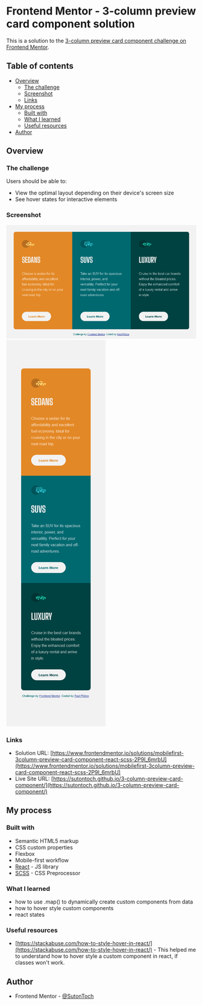 # Frontend Mentor - 3-column preview card component solution

This is a solution to the [3-column preview card component challenge on Frontend Mentor](https://www.frontendmentor.io/challenges/3column-preview-card-component-pH92eAR2-).

## Table of contents

- [Overview](#overview)
  - [The challenge](#the-challenge)
  - [Screenshot](#screenshot)
  - [Links](#links)
- [My process](#my-process)
  - [Built with](#built-with)
  - [What I learned](#what-i-learned)
  - [Useful resources](#useful-resources)
- [Author](#author)

## Overview

### The challenge

Users should be able to:

- View the optimal layout depending on their device's screen size
- See hover states for interactive elements

### Screenshot

![](./screenshots/3-column-preview-card-component_desktop.png)
![](./screenshots/3-column-preview-card-component_mobile.png)

### Links

- Solution URL: [https://www.frontendmentor.io/solutions/mobilefirst-3column-preview-card-component-react-scss-2P9I_6mrbU](https://www.frontendmentor.io/solutions/mobilefirst-3column-preview-card-component-react-scss-2P9I_6mrbU)
- Live Site URL: [https://sutontoch.github.io/3-column-preview-card-component/](https://sutontoch.github.io/3-column-preview-card-component/)

## My process

### Built with

- Semantic HTML5 markup
- CSS custom properties
- Flexbox
- Mobile-first workflow
- [React](https://reactjs.org/) - JS library
- [SCSS](https://sass-lang.com/documentation/syntax/) - CSS Preprocessor

### What I learned

- how to use .map() to dynamically create custom components from data
- how to hover style custom components
- react states

### Useful resources

- [https://stackabuse.com/how-to-style-hover-in-react/](https://stackabuse.com/how-to-style-hover-in-react/) - This helped me to understand how to hover style a custom component in react, if classes won't work.

## Author

- Frontend Mentor - [@SutonToch](https://www.frontendmentor.io/profile/SutonToch)
